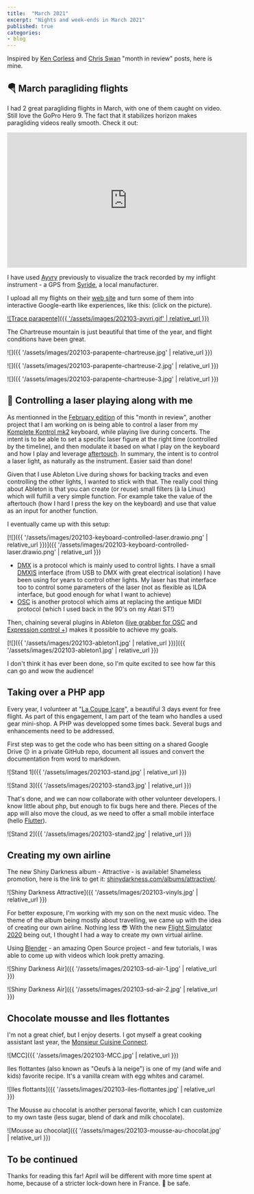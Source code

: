 ```yaml
---
title:  "March 2021"
excerpt: "Nights and week-ends in March 2021"
published: true
categories:
- blog
---
```


Inspired by [Ken Corless](https://www.linkedin.com/in/kencorless/) and [Chris Swan](https://blog.thestateofme.com/) "month in review" posts, here is mine.

## 🪂 March paragliding flights

I had 2 great paragliding flights in March, with one of them caught on video. Still love the GoPro Hero 9. The fact that it stabilizes horizon makes paragliding videos really smooth. Check it out:

<iframe width="560" height="315" src="https://www.youtube.com/embed/O2s06TPO5YM" title="YouTube video player" frameborder="0" allow="accelerometer; autoplay; clipboard-write; encrypted-media; gyroscope; picture-in-picture" allowfullscreen></iframe>

I have used [Ayvry](https://ayvri.com) previously to visualize the track recorded by my inflight instrument - a GPS from [Syride](https://www.syride.com/), a local manufacturer.

I upload all my flights on their [web site](https://www.syride.com/en/pilotes/paparapente) and turn some of them into interactive Google-earth like experiences, like this: (click on the picture).

[![Trace parapente]({{ '/assets/images/202103-ayvri.gif' | relative_url }})](https://ayvri.com/scene/49j7o1xdke/ckn2u3xih00013b6hqp1ef0ep)

The Chartreuse mountain is just beautiful that time of the year, and flight conditions have been great.

![]({{ '/assets/images/202103-parapente-chartreuse.jpg' | relative_url }})

![]({{ '/assets/images/202103-parapente-chartreuse-2.jpg' | relative_url }})

![]({{ '/assets/images/202103-parapente-chartreuse-3.jpg' | relative_url }})

## 🎹 Controlling a laser playing along with me

As mentionned in the [February edition](../February-2021/) of this "month in review",
another project that I am working on is being able to control a laser from my
[Komplete Kontrol mk2](https://www.native-instruments.com/en/products/komplete/keyboards/komplete-kontrol-s49-s61/) keyboard, while playing live during concerts.
The intent is to be able to set a specific laser figure at the right time (controlled by the timeline),
and then modulate it based on what I play on the keyboard and how I play and leverage
[aftertouch](https://en.wikipedia.org/wiki/Keyboard_expression). In summary, the intent is to control a laser light,
as naturally as the instrument. Easier said than done!

Given that I use Ableton Live during shows for backing tracks and even controlling the other lights,
I wanted to stick with that. The really cool thing about Ableton is that you can create (or reuse) small
filters (à la Linux) which will fulfill a very simple function. For example take the value of the aftertouch
(how I hard I press the key on the keyboard) and use that value as an input for another function.

I eventually came up with this setup:

[![]({{ '/assets/images/202103-keyboard-controlled-laser.drawio.png' | relative_url }})]({{ '/assets/images/202103-keyboard-controlled-laser.drawio.png' | relative_url }})

- [DMX](https://en.wikipedia.org/wiki/DMX512) is a protocol which is mainly used to control lights. I have a small [DMXIS](https://www.dmxis.com/) interface (from USB to DMX with great electrical isolation) I have been using for years to control other lights. My laser has that interface too to control some parameters of the laser (not as flexible as ILDA interface, but good enough for what I want to achieve)
- [OSC](https://en.wikipedia.org/wiki/Open_Sound_Control) is another protocol which aims at replacing the antique MIDI protocol (which I used back in the 90's on my Atari ST!)

Then, chaining several plugins in Ableton ([live grabber for OSC](https://www.showsync.com/tools#livegrabber) and [Expression control +](https://www.maxforlive.com/library/device/5695/expression-control-plus)) makes it possible to achieve my goals.

[![]({{ '/assets/images/202103-ableton1.jpg' | relative_url }})]({{ '/assets/images/202103-ableton1.jpg' | relative_url }})

I don't think it has ever been done, so I'm quite excited to see how far this can go and wow the audience!

## Taking over a PHP app

Every year, I volunteer at "[La Coupe Icare](https://www.coupe-icare.org/GB_home.html)", a beautiful 3 days event for free flight. As part of this engagement, I am part of the team who handles a used gear mini-shop. A PHP was developped some times back. Several bugs and enhancements need to be addressed.

First step was to get the code who has been sitting on a shared Google Drive 😔 in a private GitHub repo, document all issues and convert the documentation from word to markdown.

![Stand 1]({{ '/assets/images/202103-stand.jpg' | relative_url }})

![Stand 3]({{ '/assets/images/202103-stand3.jpg' | relative_url }})

That's done, and we can now collaborate with other volunteer developers. I know little about php, but enough to fix bugs here and there. Pieces of the app will also move the cloud, as we need to offer a small mobile interface (hello [Flutter](https://flutter.dev/)).

![Stand 2]({{ '/assets/images/202103-stand2.jpg' | relative_url }})

## Creating my own airline

The new Shiny Darkness album - Attractive - is available! Shameless promotion, here is the link to get it: [shinydarkness.com/albums/attractive/](https://shinydarkness.com/albums/attractive/).

![Shiny Darkness Attractive]({{ '/assets/images/202103-vinyls.jpg' | relative_url }})

For better exposure, I'm working with my son on the next music video. The theme of the album being mostly about travelling, we came up with the idea of creating our own airline. Nothing less 😎
With the new [Flight Simulator 2020](https://www.flightsimulator.com/) being out, I thought I had a way to create my own virtual airline.

Using [Blender](https://www.blender.org/) - an amazing Open Source project - and few tutorials, I was able to come up with videos which look pretty amazing.

![Shiny Darkness Air]({{ '/assets/images/202103-sd-air-1.jpg' | relative_url }})

![Shiny Darkness Air]({{ '/assets/images/202103-sd-air-2.jpg' | relative_url }})

## Chocolate mousse and Iles flottantes

I'm not a great chief, but I enjoy deserts. I got myself a great cooking assistant last year, the [Monsieur Cuisine Connect](https://www.monsieur-cuisine.com/en/).

![MCC]({{ '/assets/images/202103-MCC.jpg' | relative_url }})

Iles flottantes (also known as "Oeufs à la neige") is one of my (and wife and kids) favorite recipe. It's a vanilla cream with egg whites and caramel.

![Iles flottants]({{ '/assets/images/202103-iles-flottantes.jpg' | relative_url }})

The Mousse au chocolat is another personal favorite, which I can customize to my own taste (less sugar, blend of dark and milk chocolate).

![Mousse au chocolat]({{ '/assets/images/202103-mousse-au-chocolat.jpg' | relative_url }})

## To be continued

Thanks for reading this far! April will be different with more time spent at home, because of a stricter lock-down here in France. 👋 be safe.
